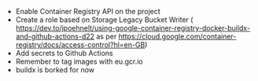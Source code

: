 * Enable Container Registry API on the project
* Create a role based on Storage Legacy Bucket Writer ( https://dev.to/jpoehnelt/using-google-container-registry-docker-buildx-and-github-actions-d22 as per https://cloud.google.com/container-registry/docs/access-control?hl=en-GB)
* Add secrets to Github Actions
* Remember to tag images with eu.gcr.io
* buildx is borked for now